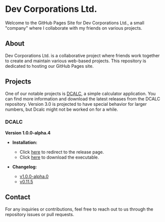 # Dev Corporations Ltd.

Welcome to the GitHub Pages Site for Dev Corporations Ltd., a small "company" where I collaborate with my friends on various projects.

## About

Dev Corporations Ltd. is a collaborative project where friends work together to create and maintain various web-based projects. This repository is dedicated to hosting our GitHub Pages site.

## Projects

One of our notable projects is [DCALC](https://github.com/GreatCoder1000/dcalc), a simple calculator application. You can find more information and download the latest releases from the DCALC repository. Version 3.0 is projected to have special behavior for larger numbers, but Dcalc might not be worked on for a while.

### DCALC

**Version 1.0.0-alpha.4**

- **Installation:**
  - Click [here](https://github.com/GreatCoder1000/dcalc/releases/tag/v1.0.0-alpha.0) to redirect to the release page.
  - Click [here](https://github.com/GreatCoder1000/dcalc/releases/download/v1.0.0-alpha.0/dcalc.exe) to download the executable.

- **Changelog:**
  - [v1.0.0-alpha.0](https://github.com/GreatCoder1000/dcalc/releases/tag/v1.0.0-alpha.0)
  - [v0.11.5](https://github.com/GreatCoder1000/dcalc/releases/tag/v0.11.5)

## Contact

For any inquiries or contributions, feel free to reach out to us through the repository issues or pull requests.
